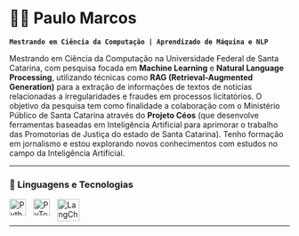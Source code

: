 # 👨‍💻 Paulo Marcos

**`Mestrando em Ciência da Computação | Aprendizado de Máquina e NLP`**

Mestrando em Ciência da Computação na Universidade Federal de Santa Catarina, com pesquisa focada em **Machine Learning** e **Natural Language Processing**, utilizando técnicas como **RAG (Retrieval-Augmented Generation)** para a extração de informações de textos de notícias relacionadas a irregularidades e fraudes em processos licitatórios. O objetivo da pesquisa tem como finalidade a colaboração com o Ministério Público de Santa Catarina através do **Projeto Céos** (que desenvolve ferramentas baseadas em Inteligência Artificial para aprimorar o trabalho das Promotorias de Justiça do estado de Santa Catarina). Tenho formação em jornalismo e estou explorando novos conhecimentos com estudos no campo da Inteligência Artificial.

---

### 🤖 Linguagens e Tecnologias

<img
    align="left"
    alt="Python"
    title="Python"
    width="30px"
    style="padding-right: 10px;"
    src="https://cdn.jsdelivr.net/gh/devicons/devicon@latest/icons/python/python-original.svg"
/>
<img
    align="left"
    alt="PyTorch"
    title="PyTorch"
    width="30px"
    style="padding-right: 10px;"
    src="https://cdn.jsdelivr.net/gh/devicons/devicon@latest/icons/pytorch/pytorch-original.svg"
/>
<img
    align="left"
    alt="LangChain"
    title="LangChain"
    width="40px"
    style="padding-right: 10px;"
    src="https://registry.npmmirror.com/@lobehub/icons-static-png/1.29.0/files/dark/langchain.png"
/>
<br/>
<br/>

---

